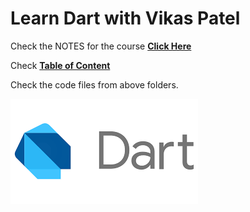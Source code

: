 # Learn Dart with Vikas Patel 



Check the NOTES for the course 
**[Click Here](docs/index.md)**

Check **[Table of Content](docs/index.md#dart-notes-by-vikas-patel)**


Check the code files from above folders.

![Dart Logo](docs/dartlogo.png)
